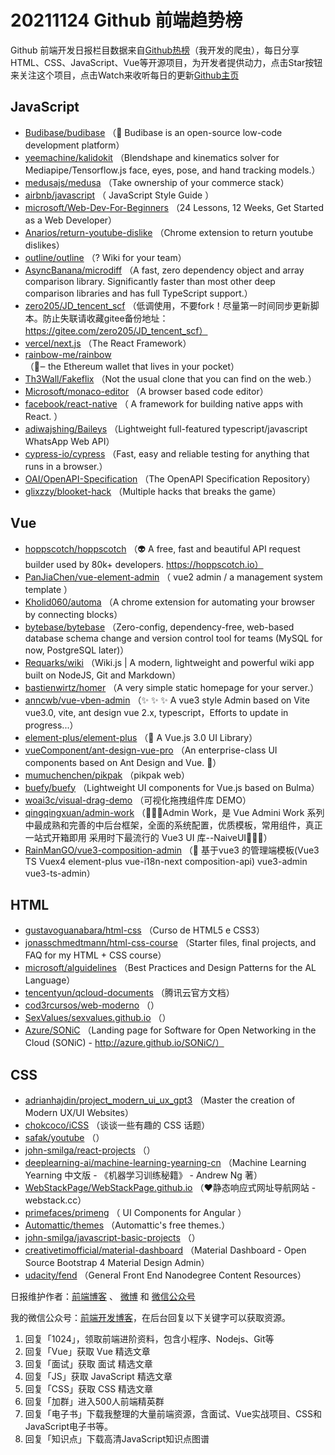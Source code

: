 # 20211124 Github 前端趋势榜

Github 前端开发日报栏目数据来自[Github热榜](http://news.caibaojian.com.cn/)（我开发的爬虫），每日分享HTML、CSS、JavaScript、Vue等开源项目，为开发者提供动力，点击Star按钮来关注这个项目，点击Watch来收听每日的更新[Github主页](https://github.com/kujian/githubTrending)
## JavaScript

* [Budibase/budibase](https://github.com/Budibase/budibase) （&#x1f680; Budibase is an open-source low-code development platform）
* [yeemachine/kalidokit](https://github.com/yeemachine/kalidokit) （Blendshape and kinematics solver for Mediapipe/Tensorflow.js face, eyes, pose, and hand tracking models.）
* [medusajs/medusa](https://github.com/medusajs/medusa) （Take ownership of your commerce stack）
* [airbnb/javascript](https://github.com/airbnb/javascript) （
        JavaScript Style Guide
      ）
* [microsoft/Web-Dev-For-Beginners](https://github.com/microsoft/Web-Dev-For-Beginners) （24 Lessons, 12 Weeks, Get Started as a Web Developer）
* [Anarios/return-youtube-dislike](https://github.com/Anarios/return-youtube-dislike) （Chrome extension to return youtube dislikes）
* [outline/outline](https://github.com/outline/outline) （? Wiki for your team）
* [AsyncBanana/microdiff](https://github.com/AsyncBanana/microdiff) （A fast, zero dependency object and array comparison library. Significantly faster than most other deep comparison libraries and has full TypeScript support.）
* [zero205/JD_tencent_scf](https://github.com/zero205/JD_tencent_scf) （低调使用，不要fork！尽量第一时间同步更新脚本。防止失联请收藏gitee备份地址：https://gitee.com/zero205/JD_tencent_scf）
* [vercel/next.js](https://github.com/vercel/next.js) （The React Framework）
* [rainbow-me/rainbow](https://github.com/rainbow-me/rainbow) （&#x1f308;‒ the Ethereum wallet that lives in your pocket）
* [Th3Wall/Fakeflix](https://github.com/Th3Wall/Fakeflix) （Not the usual clone that you can find on the web.）
* [Microsoft/monaco-editor](https://github.com/Microsoft/monaco-editor) （A browser based code editor）
* [facebook/react-native](https://github.com/facebook/react) （
        A framework for building native apps with React.
      ）
* [adiwajshing/Baileys](https://github.com/adiwajshing/Baileys) （Lightweight full-featured typescript/javascript WhatsApp Web API）
* [cypress-io/cypress](https://github.com/cypress-io/cypress) （Fast, easy and reliable testing for anything that runs in a browser.）
* [OAI/OpenAPI-Specification](https://github.com/OAI/OpenAPI-Specification) （The OpenAPI Specification Repository）
* [glixzzy/blooket-hack](https://github.com/glixzzy/blooket-hack) （Multiple hacks that breaks the game）

## Vue

* [hoppscotch/hoppscotch](https://github.com/hoppscotch/hoppscotch) （&#x1f47d; A free, fast and beautiful API request builder used by 80k+ developers. https://hoppscotch.io）
* [PanJiaChen/vue-element-admin](https://github.com/PanJiaChen/vue-element-admin) （
        vue2 admin / a management system template
      ）
* [Kholid060/automa](https://github.com/Kholid060/automa) （A chrome extension for automating your browser by connecting blocks）
* [bytebase/bytebase](https://github.com/bytebase/bytebase) （Zero-config, dependency-free, web-based database schema change and version control tool for teams (MySQL for now, PostgreSQL later)）
* [Requarks/wiki](https://github.com/Requarks/wiki) （Wiki.js | A modern, lightweight and powerful wiki app built on NodeJS, Git and Markdown）
* [bastienwirtz/homer](https://github.com/bastienwirtz/homer) （A very simple static homepage for your server.）
* [anncwb/vue-vben-admin](https://github.com/anncwb/vue-vben-admin) （&#x2728; &#x2728; &#x2728; A vue3 style Admin based on Vite vue3.0, vite, ant design vue 2.x, typescript，Efforts to update in progress...）
* [element-plus/element-plus](https://github.com/element-plus/element-plus) （&#x1f389; A Vue.js 3.0 UI Library）
* [vueComponent/ant-design-vue-pro](https://github.com/vueComponent/ant-design-vue-pro) （An enterprise-class UI components based on Ant Design and Vue. &#x1f41c;）
* [mumuchenchen/pikpak](https://github.com/mumuchenchen/pikpak) （pikpak web）
* [buefy/buefy](https://github.com/buefy/buefy) （Lightweight UI components for Vue.js based on Bulma）
* [woai3c/visual-drag-demo](https://github.com/woai3c/visual-drag-demo) （可视化拖拽组件库 DEMO）
* [qingqingxuan/admin-work](https://github.com/qingqingxuan/admin-work) （&#x1f389;&#x1f389;&#x1f389;Admin Work，是 Vue Admini Work 系列中最成熟和完善的中后台框架，全面的系统配置，优质模板，常用组件，真正一站式开箱即用 采用时下最流行的 Vue3 UI 库--NaiveUI&#x1f389;&#x1f389;&#x1f389;）
* [RainManGO/vue3-composition-admin](https://github.com/RainManGO/vue3-composition-admin) （&#x1f389; 基于vue3 的管理端模板(Vue3 TS Vuex4 element-plus vue-i18n-next composition-api) vue3-admin vue3-ts-admin）

## HTML

* [gustavoguanabara/html-css](https://github.com/gustavoguanabara/html-css) （Curso de HTML5 e CSS3）
* [jonasschmedtmann/html-css-course](https://github.com/jonasschmedtmann/html-css-course) （Starter files, final projects, and FAQ for my HTML + CSS course）
* [microsoft/alguidelines](https://github.com/microsoft/alguidelines) （Best Practices and Design Patterns for the AL Language）
* [tencentyun/qcloud-documents](https://github.com/tencentyun/qcloud-documents) （腾讯云官方文档）
* [cod3rcursos/web-moderno](https://github.com/cod3rcursos/web-moderno) （）
* [SexValues/sexvalues.github.io](https://github.com/SexValues/sexvalues.github.io) （）
* [Azure/SONiC](https://github.com/Azure/SONiC) （Landing page for Software for Open Networking in the Cloud (SONiC) - http://azure.github.io/SONiC/）

## CSS

* [adrianhajdin/project_modern_ui_ux_gpt3](https://github.com/adrianhajdin/project_modern_ui_ux_gpt3) （Master the creation of Modern UX/UI Websites）
* [chokcoco/iCSS](https://github.com/chokcoco/iCSS) （谈谈一些有趣的 CSS 话题）
* [safak/youtube](https://github.com/safak/youtube) （）
* [john-smilga/react-projects](https://github.com/john-smilga/react-projects) （）
* [deeplearning-ai/machine-learning-yearning-cn](https://github.com/deeplearning-ai/machine-learning-yearning-cn) （Machine Learning Yearning 中文版 - 《机器学习训练秘籍》 - Andrew Ng 著）
* [WebStackPage/WebStackPage.github.io](https://github.com/WebStackPage/WebStackPage.github.io) （&#x2764;&#xfe0f;静态响应式网址导航网站 - webstack.cc）
* [primefaces/primeng](https://github.com/primefaces/primeng) （
        UI Components for Angular
      ）
* [Automattic/themes](https://github.com/Automattic/themes) （Automattic's free themes.）
* [john-smilga/javascript-basic-projects](https://github.com/john-smilga/javascript-basic-projects) （）
* [creativetimofficial/material-dashboard](https://github.com/creativetimofficial/material-dashboard) （Material Dashboard - Open Source Bootstrap 4 Material Design Admin）
* [udacity/fend](https://github.com/udacity/fend) （General Front End Nanodegree Content Resources）


日报维护作者：[前端博客](http://caibaojian.com.cn/) 、 [微博](http://weibo.com/kujian) 和 [微信公众号](https://open.weixin.qq.com/qr/code?username=caibaojian_com)

我的微信公众号：[前端开发博客](https://open.weixin.qq.com/qr/code?username=caibaojian_com)，在后台回复以下关键字可以获取资源。

1. 回复「1024」，领取前端进阶资料，包含小程序、Nodejs、Git等
2. 回复「Vue」获取 Vue 精选文章
3. 回复「面试」获取 面试 精选文章
4. 回复「JS」获取 JavaScript 精选文章
5. 回复「CSS」获取 CSS 精选文章
6. 回复「加群」进入500人前端精英群
7. 回复「电子书」下载我整理的大量前端资源，含面试、Vue实战项目、CSS和JavaScript电子书等。
8. 回复「知识点」下载高清JavaScript知识点图谱